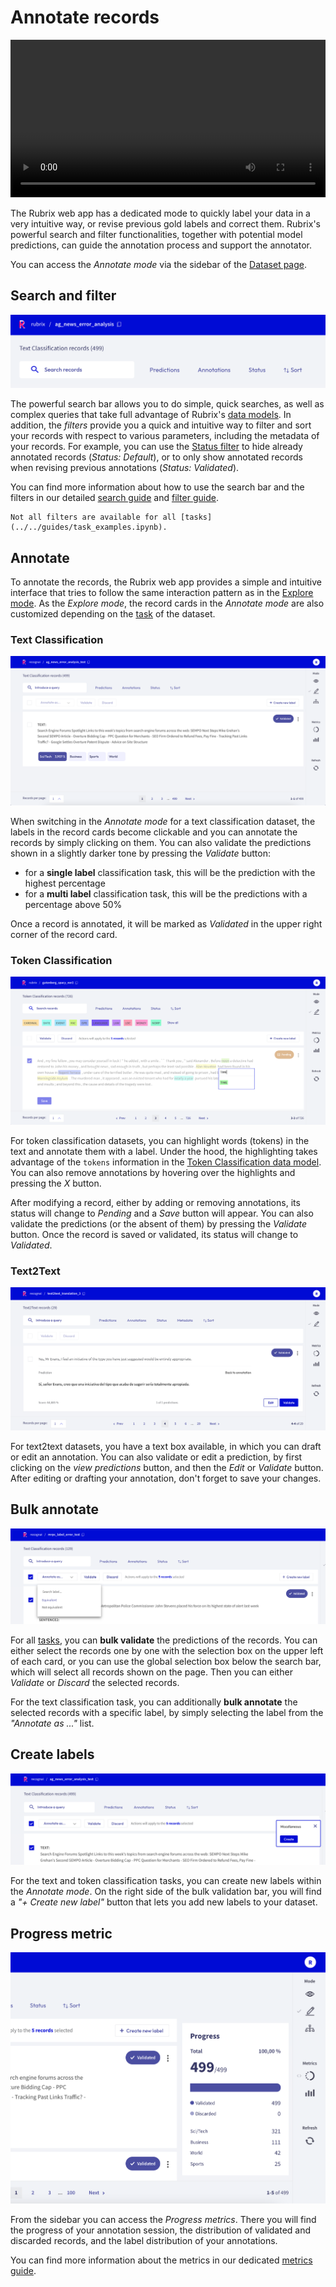 # Annotate records

<video width="100%" controls><source src="../../_static/reference/webapp/annotation_mode.mp4" type="video/mp4"></video>

The Rubrix web app has a dedicated mode to quickly label your data in a very intuitive way, or revise previous gold labels and correct them.
Rubrix's powerful search and filter functionalities, together with potential model predictions, can guide the annotation process and support the annotator.

You can access the _Annotate mode_ via the sidebar of the [Dataset page](dataset.md).

## Search and filter

![Search and filter for annotation view](../../_static/reference/webapp/filters_all.png)

The powerful search bar allows you to do simple, quick searches, as well as complex queries that take full advantage of Rubrix's [data models](../python/python_client.rst#module-rubrix.client.models).
In addition, the _filters_ provide you a quick and intuitive way to filter and sort your records with respect to various parameters, including the metadata of your records.
For example, you can use the [Status filter](link_filter_guide_status_section) to hide already annotated records (_Status: Default_), or to only show annotated records when revising previous annotations (_Status: Validated_).

You can find more information about how to use the search bar and the filters in our detailed [search guide](search_records.md) and [filter guide](filter_records.md).

```{note}
Not all filters are available for all [tasks](../../guides/task_examples.ipynb).
```

## Annotate

To annotate the records, the Rubrix web app provides a simple and intuitive interface that tries to follow the same interaction pattern as in the [Explore mode](explore_records.md).
As the _Explore mode_, the record cards in the _Annotate mode_ are also customized depending on the [task](../../guides/task_examples.ipynb) of the dataset.

### Text Classification

![Multilabel card, validated](../../_static/reference/webapp/textclassification_multilabel.png)

When switching in the _Annotate mode_ for a text classification dataset, the labels in the record cards become clickable and you can annotate the records by simply clicking on them.
You can also validate the predictions shown in a slightly darker tone by pressing the _Validate_ button:

- for a **single label** classification task, this will be the prediction with the highest percentage
- for a **multi label** classification task, this will be the predictions with a percentage above 50%

Once a record is annotated, it will be marked as _Validated_ in the upper right corner of the record card.

### Token Classification

![Annotate mode for the Token Classification task](../../_static/reference/webapp/annotation_ner.png)

For token classification datasets, you can highlight words (tokens) in the text and annotate them with a label.
Under the hood, the highlighting takes advantage of the `tokens` information in the [Token Classification data model](../python/python_client.rst#rubrix.client.models.TokenClassificationRecord).
You can also remove annotations by hovering over the highlights and pressing the _X_ button.

After modifying a record, either by adding or removing annotations, its status will change to _Pending_ and a _Save_ button will appear.
You can also validate the predictions (or the absent of them) by pressing the _Validate_ button.
Once the record is saved or validated, its status will change to _Validated_.

### Text2Text

![Text2Text View](../../_static/reference/webapp/text2text_annotation.png)

For text2text datasets, you have a text box available, in which you can draft or edit an annotation.
You can also validate or edit a prediction, by first clicking on the _view predictions_ button, and then the _Edit_ or _Validate_ button.
After editing or drafting your annotation, don't forget to save your changes.

## Bulk annotate

![Bulk annotation bar](../../_static/reference/webapp/bulk_annotate.png)

For all [tasks](../../guides/task_examples.ipynb), you can **bulk validate** the predictions of the records.
You can either select the records one by one with the selection box on the upper left of each card, or you can use the global selection box below the search bar, which will select all records shown on the page.
Then you can either _Validate_ or _Discard_ the selected records.

For the text classification task, you can additionally **bulk annotate** the selected records with a specific label, by simply selecting the label from the _"Annotate as ..."_ list.

## Create labels

![Create new label](../../_static/reference/webapp/create_newlabel.png)

For the text and token classification tasks, you can create new labels within the _Annotate mode_.
On the right side of the bulk validation bar, you will find a _"+ Create new label"_ button that lets you add new labels to your dataset.

## Progress metric

![Progress bar](../../_static/reference/webapp/progress_bar.png)

From the sidebar you can access the _Progress metrics_.
There you will find the progress of your annotation session, the distribution of validated and discarded records, and the label distribution of your annotations.

You can find more information about the metrics in our dedicated [metrics guide](view_dataset_metrics.md).
